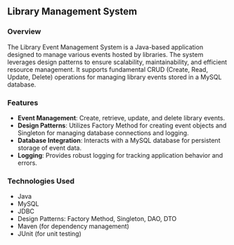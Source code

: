 ## Library Management System

### Overview
The Library Event Management System is a Java-based application designed to manage various events hosted by libraries. The system leverages design patterns to ensure scalability, maintainability, and efficient resource management. It supports fundamental CRUD (Create, Read, Update, Delete) operations for managing library events stored in a MySQL database.

### Features
- **Event Management**: Create, retrieve, update, and delete library events.
- **Design Patterns**: Utilizes Factory Method for creating event objects and Singleton for managing database connections and logging.
- **Database Integration**: Interacts with a MySQL database for persistent storage of event data.
- **Logging**: Provides robust logging for tracking application behavior and errors.

### Technologies Used
- Java
- MySQL
- JDBC
- Design Patterns: Factory Method, Singleton, DAO, DTO
- Maven (for dependency management)
- JUnit (for unit testing)

